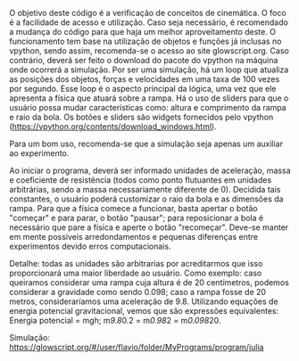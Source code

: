 O objetivo deste código é a verificação de conceitos de cinemática. O foco é a facilidade de acesso e utilização. Caso seja necessário, é recomendado a mudança do código para que haja um melhor aproveitamento deste. O funcionamento tem base na utilização de objetos e funções já inclusas no vpython, sendo assim, recomenda-se o acesso ao site glowscript.org. Caso contrário, deverá ser feito o download do pacote do vpython na máquina onde ocorrerá a simulação. Por ser uma simulação, há um loop que atualiza as posições dos objetos, forças e velocidades em uma taxa de 100 vezes por segundo. Esse loop é o aspecto principal da lógica, uma vez que ele apresenta a física que atuará sobre a rampa. Há o uso de sliders para que o usuário possa mudar características como: altura e comprimento da rampa e raio da bola. Os botões e sliders são widgets fornecidos pelo vpython (https://vpython.org/contents/download_windows.html).

Para um bom uso, recomenda-se que a simulação seja apenas um auxiliar ao experimento.

Ao iniciar o programa, deverá ser informado unidades de aceleração, massa e coeficiente de resistência (todos como ponto flutuantes em unidades arbitrárias, sendo a massa necessariamente diferente de 0). Decidida tais constantes, o usuário poderá customizar o raio da bola e as dimensões da rampa. Para que a física comece a funcionar, basta apertar o botão "começar" e para parar, o botão "pausar"; para reposicionar a bola é necessário que pare a física e aperte o botão "recomeçar". Deve-se manter em mente possíveis arredondamentos e pequenas diferenças entre experimentos devido erros computacionais.

Detalhe: todas as unidades são arbitrarias por acreditarmos que isso proporcionará uma maior liberdade ao usuário. Como exemplo: caso queiramos considerar uma rampa cuja altura é de 20 centímetros, podemos considerar a gravidade como sendo 0.098; caso a rampa fosse de 20 metros, consideraríamos uma aceleração de 9.8. Utilizando equações de energia potencial gravitacional, vemos que são expressões equivalentes: Energia potencial = mgh; m*9.8*0.2 = m*0.98*2 = m*0.098*20.

Simulação: https://glowscript.org/#/user/flavio/folder/MyPrograms/program/julia

